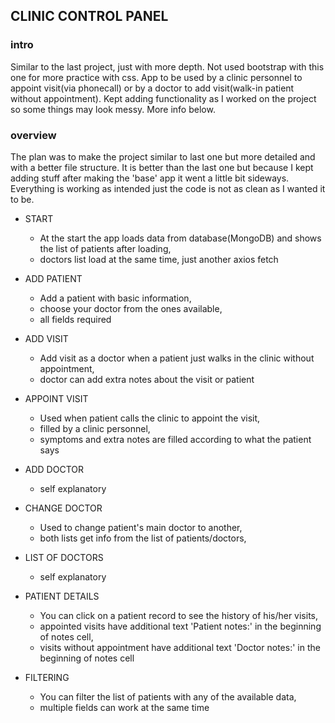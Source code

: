 ## CLINIC CONTROL PANEL

### intro

Similar to the last project, just with more depth. Not used bootstrap with this one for more practice with css. App to be used by a clinic personnel to appoint visit(via phonecall) or by a doctor to add visit(walk-in patient without appointment). Kept adding functionality as I worked on the project so some things may look messy. More info below.

### overview

The plan was to make the project similar to last one but more detailed and with a better file structure. It is better than the last one but because I kept adding stuff after making the 'base' app it went a little bit sideways. Everything is working as intended just the code is not as clean as I wanted it to be.

* START
  * At the start the app loads data from database(MongoDB) and shows the list of patients after loading,
  * doctors list load at the same time, just another axios fetch

* ADD PATIENT
  * Add a patient with basic information,
  * choose your doctor from the ones available,
  * all fields required
  
* ADD VISIT
  * Add visit as a doctor when a patient just walks in the clinic without appointment,
  * doctor can add extra notes about the visit or patient

* APPOINT VISIT
  * Used when patient calls the clinic to appoint the visit,
  * filled by a clinic personnel,
  * symptoms and extra notes are filled according to what the patient says
  
* ADD DOCTOR
  * self explanatory
  
* CHANGE DOCTOR
  * Used to change patient's main doctor to another,
  * both lists get info from the list of patients/doctors,
  
* LIST OF DOCTORS
  * self explanatory

* PATIENT DETAILS
  * You can click on a patient record to see the history of his/her visits,
  * appointed visits have additional text 'Patient notes:' in the beginning of notes cell,
  * visits without appointment have additional text 'Doctor notes:' in the beginning of notes cell

* FILTERING
  * You can filter the list of patients with any of the available data,
  * multiple fields can work at the same time
